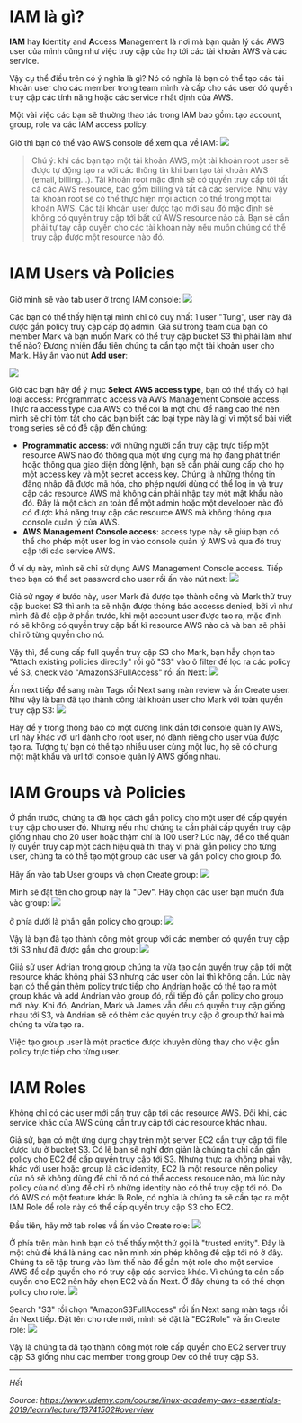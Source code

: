 # IAM là gì?
**IAM** hay **I**dentity and **A**ccess **M**anagement là nơi mà bạn quản lý các AWS user của mình cũng như việc truy cập của họ tới các tài khoản AWS và các service.
<br>

Vậy cụ thể điều trên có ý nghĩa là gì? Nó có nghĩa là bạn có thể tạo các tài khoản user cho các member trong team mình và cấp cho các user đó quyền truy cập các tính năng hoặc các service nhất định của AWS.
<br>

Một vài việc các bạn sẽ thường thao tác trong IAM bao gồm: tạo account, group, role và các IAM access policy.
<br>

Giờ thì bạn có thể vào AWS console để xem qua về IAM:
![](https://images.viblo.asia/07e25b2d-a51d-4d22-994d-c76333f28a4f.png)

> Chú ý: khi các bạn tạo một tài khoản AWS, một tài khoản root user sẽ được tự động tạo ra với các thông tin khi bạn tạo tài khoản AWS (email, billing...). Tài khoản root mặc định sẽ có quyền truy cấp tới tất cả các AWS resource, bao gồm billing và tất cả các service. Như vậy tài khoản root sẽ có thể thực hiện mọi action có thể trong một tài khoản AWS. Các tài khoản user được tạo mới sau đó mặc định sẽ không có quyền truy cập tới bất cứ AWS resource nào cả. Bạn sẽ cần phải tự tay cấp quyền cho các tài khoản này nếu muốn chúng có thể truy cập được một resource nào đó.

# IAM Users và Policies
Giờ mình sẽ vào tab user ở trong IAM console:
![](https://images.viblo.asia/6d145699-5955-4701-b0e8-15af5883afcf.png)

Các bạn có thể thấy hiện tại mình chỉ có duy nhất 1 user "Tung", user này đã được gắn policy truy cập cấp độ admin. Giả sử trong team của bạn có member Mark và bạn muốn Mark có thể truy cập bucket S3 thì phải làm như thế nào? Đương nhiên đầu tiên chúng ta cần tạo một tài khoản user cho Mark. Hãy ấn vào nút **Add user**:

![](https://images.viblo.asia/f4bce353-f90f-4e1d-ae9f-b6c811377f00.png)

Giờ các bạn hãy để ý mục **Select AWS access type**, bạn có thể thấy có hại loại access: Programmatic access và AWS Management Console access. Thực ra access type của AWS có thể coi là một chủ để nâng cao thế nên mình sẽ chỉ tóm tắt cho các bạn biết các loại type này là gì vì một số bài viết trong series sẽ có đề cập đến chúng:
- **Programmatic access**: với những người cần truy cập trực tiếp một resource AWS nào đó thông qua một ứng dụng mà họ đang phát triển hoặc thông qua giao diện dòng lệnh, bạn sẽ cần phải cung cấp cho họ một access key và một secret access key. Chúng là những thông tin đăng nhập đã được mã hóa, cho phép người dùng có thể log in và truy cập các resource AWS mà không cần phải nhập tay một mật khẩu nào đó. Đây là một cách an toàn để một admin hoặc một developer nào đó có được khả năng truy cập các resource AWS mà không thông qua console quản lý của AWS.
- **AWS Management Console access**: access type này sẽ giúp bạn có thể cho phép một user log in vào console quản lý AWS và qua đó truy cập tới các service AWS.

Ở ví dụ này, mình sẽ chỉ sử dụng AWS Management Console access. Tiếp theo bạn có thể set password cho user rồi ấn vào nút next:
![](https://images.viblo.asia/a10d684a-3e5f-4021-9c27-e04febe9e4bc.png)

Giả sử ngay ở bước này, user Mark đã được tạo thành công và Mark thử truy cập bucket S3 thì anh ta sẽ nhận được thông báo accesss denied, bởi vì như mình đã đề cập ở phần trước, khi một account user được tạo ra, mặc định nó sẽ không có quyền truy cập bất kì resource AWS nào cả và ban sẽ phải chỉ rõ từng quyền cho nó.
<br>

Vậy thì, để cung cấp full quyền truy cập S3 cho Mark, bạn hẫy chọn tab "Attach existing policies directly" rồi gõ "S3" vào ô filter để lọc ra các policy về S3, check vào "AmazonS3FullAccess" rồi ấn Next:
![](https://images.viblo.asia/d0acf702-4fdb-4b72-8201-272cb9020d6a.png)

Ấn next tiếp để sang màn Tags rồi Next sang màn review và ấn Create user. Như vậy là bạn đã tạo thành công tài khoản user cho Mark với toàn quyền truy cập S3:
![](https://images.viblo.asia/274a2ce7-e03b-42ed-a005-d32d088abe7f.png)

Hãy để ý trong thông báo có một đường link dẫn tới console quản lý AWS, url này khác với url dành cho root user, nó dành riêng cho user vừa được tạo ra. Tượng tự bạn có thể tạo nhiều user cùng một lúc, họ sẽ có chung một mật khẩu và url tới console quản lý AWS giống nhau.

# IAM Groups và Policies
Ở phần trước, chúng ta đã học cách gắn policy cho một user để cấp quyền truy cập cho user đó. Nhưng nếu như chúng ta cần phải cấp quyền truy cập giống nhau cho 20 user hoặc thậm chí là 100 user? Lúc này, để có thể quản lý quyền truy cập một cách hiệu quả thì thay vì phải gắn policy cho từng user, chúng ta có thể tạo một group các user và gắn policy cho group đó.
<br>

Hãy ấn vào tab User groups và chọn Create group:
![](https://images.viblo.asia/f516655a-8395-4cee-b1e1-8d6e8ca8f848.png)

Mình sẽ đặt tên cho group này là "Dev". Hãy chọn các user bạn muốn đưa vào group:
![](https://images.viblo.asia/fdc75ea1-bbde-4610-8c2b-52965d71dea9.png)

ở phía dưới là phần gắn policy cho group:
![](https://images.viblo.asia/1b549ac4-37a0-4981-bd3d-f15723eeaf76.png)

Vậy là bạn đã tạo thành công một group với các member có quyền truy cập tới S3 như đã được gắn cho group:
![](https://images.viblo.asia/4c2c2a1a-bbc9-426f-83cc-03b0da461e16.png)

Giiả sử user Adrian trong group chúng ta vừa tạo cần quyền truy cập tới một resource khác không phải S3 nhưng các user còn lại thì không cần. Lúc này bạn có thể gắn thêm policy trực tiếp cho Andrian hoặc có thể tạo ra một group khác và add Andrian vào group đó, rồi tiếp đó gắn policy cho group mới này. Khi đó, Andrian, Mark và James vẫn đều có quyền truy cập giống nhau tới S3, và Andrian sẽ có thêm các quyền truy cập ở group thứ hai mà chúng ta vừa tạo ra.
<br>

Việc tạo group user là một practice được khuyên dùng thay cho việc gắn policy trực tiếp cho từng user.

# IAM Roles
Không chỉ có các user mới cần truy cập tới các resource AWS. Đôi khi, các service khác của AWS cũng cần truy cập tới các resource khác nhau.
<br>

Giả sử, bạn có một ứng dụng chạy trên một server EC2 cần truy cập tới file được lưu ở bucket S3. Có lẽ bạn sẽ nghĩ đơn giản là chúng ta chỉ cần gắn policy cho EC2 để cấp quyền truy cập tới S3. Nhưng thực ra không phải vậy, khác với user hoặc group là các identity, EC2 là một resource nên policy của nó sẽ không dùng để chỉ rõ nó có thể access resouce nào, mà lúc này policy của nó dùng để chỉ rõ những identity nào có thể truy cập tới nó. Do đó AWS có một feature khác là Role, có nghĩa là chúng ta sẽ cần tạo ra một IAM Role để role này có thể cấp quyền truy cập S3 cho EC2.
<br>

Đầu tiên, hãy mở tab roles vầ ấn vào Create role:
![](https://images.viblo.asia/d46d73f3-4018-4dc6-9508-7920fc50b2c3.png)

Ở phía trên màn hình bạn có thế thấy một thứ gọi là "trusted entity". Đây là một chủ đề khá là nâng cao nên mình xin phép không đề cập tới nó ở đây. Chúng ta sẽ tập trung vào làm thế nào để gắn một role cho một service AWS để cấp quyền cho nó truy cập các service khác. Vì chúng ta cần cấp quyền cho EC2 nên hãy chọn EC2 và ấn Next. Ở đây chúng ta có thể chọn policy cho role.
![](https://images.viblo.asia/65393559-d7ad-451c-a3b7-ed04f4b5fc09.png)

Search "S3" rồi chọn "AmazonS3FullAccess" rồi ấn Next sang màn tags rồi ấn Next tiếp. Đặt tên cho role mới, mình sẽ đặt là "EC2Role" và ấn Create role:
![](https://images.viblo.asia/66c34ffe-64c6-4a3e-a2c3-b2ae80a22da5.png)

Vậy là chúng ta đã tạo thành công một role cấp quyền cho EC2 server truy cập S3 giống như các member trong group Dev có thể truy cập S3.

-----

*Hết*

*Source: https://www.udemy.com/course/linux-academy-aws-essentials-2019/learn/lecture/13741502#overview*
